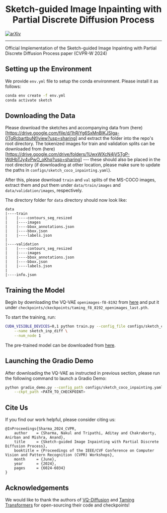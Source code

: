<h1 align="center">
Sketch-guided Image Inpainting with Partial Discrete Diffusion Process
</h1>


[![arXiv](https://img.shields.io/badge/arXiv-2404.11949-b31b1b.svg)](https://arxiv.org/abs/2404.11949)





<hr>

Official Implementation of the Sketch-guided Image Inpainting with Partial Discrete Diffusion Process paper (CVPR-W 2024)

## Setting up the Environment
We provide `env.yml` file to setup the conda environment. Please install it as follows:

```bash
conda env create -f env.yml
conda activate sketch
```

## Downloading the Data
Please download the sketches and accompanying data from (here)[https://drive.google.com/file/d/1hRiYg6SxMnBIKJSIga-0TgRcbartbuNf/view?usp=sharing] and extract the folder into the repo's root directory. The tokenized images for train and validation splits can be downloaded from (here)[https://drive.google.com/drive/folders/1UwxWXcN4jV5TgP-WdHbTJy4vPwO_oKhq?usp=sharing] --- these should also be placed in the root directory (if downloading at other location, please make sure to update the paths in `configs/sketch_coco_inpainting.yaml`).


After this, please download `train` and `val` splits of the MS-COCO images, extract them and put them under `data/train/images` and `data/validation/images`, respectively.



The directory folder for `data` directory should now look like:

```
data
|----train
|    |----contours_seg_resized
|    |----images
|    |----bbox_annotations.json
|    |----bbox.json
|    |----labels.json
|
|----validation
|    |----contours_seg_resized
|    |----images
|    |----bbox_annotations.json
|    |----bbox.json
|    |----labels.json
|
|----info.json
```


## Training the Model

Begin by downloading the VQ-VAE `openimages-f8-8192` from [here](https://heibox.uni-heidelberg.de/d/2e5662443a6b4307b470/files/?p=%2Fckpts%2Flast.ckpt) and put it under `checkpoints/ckeckpoints/taming_f8_8192_openimages_last.pth`.

To start the training, run:
```bash
CUDA_VISIBLE_DEVICES=0,1 python train.py --config_file configs/sketch_coco_inpainting.yaml\
    --name sketch_inp_diff \
    --num_node 1
```

The pre-trained model can be downloaded from [here](https://drive.google.com/file/d/17sG4tje1A1Kx5rWHMzYS0qBtzkQ6bxo1/view?usp=sharing).

## Launching the Gradio Demo
After downloading the VQ-VAE as instructed in previous section, please run the following command to launch a Gradio Demo:
```bash
python gradio_demo.py --config_path configs/sketch_coco_inpainting.yaml \
    --ckpt_path <PATH_TO_CHECKPOINT>
```

## Cite Us
If you find our work helpful, please consider citing us:
```
@InProceedings{Sharma_2024_CVPR,
    author    = {Sharma, Nakul and Tripathi, Aditay and Chakraborty, Anirban and Mishra, Anand},
    title     = {Sketch-guided Image Inpainting with Partial Discrete Diffusion Process},
    booktitle = {Proceedings of the IEEE/CVF Conference on Computer Vision and Pattern Recognition (CVPR) Workshops},
    month     = {June},
    year      = {2024},
    pages     = {6024-6034}
}
```

## Acknowledgements
We would like to thank the authors of [VQ-Diffusion](https://github.com/microsoft/VQ-Diffusion) and [Taming Transformers](https://github.com/CompVis/taming-transformers) for open-sourcing their code and checkpoints!
